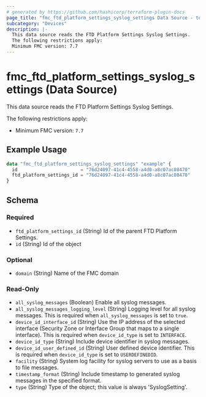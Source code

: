 ```yaml
---
# generated by https://github.com/hashicorp/terraform-plugin-docs
page_title: "fmc_ftd_platform_settings_syslog_settings Data Source - terraform-provider-fmc"
subcategory: "Devices"
description: |-
  This data source reads the FTD Platform Settings Syslog Settings.
  The following restrictions apply:
  Minimum FMC version: 7.7
---
```


# fmc_ftd_platform_settings_syslog_settings (Data Source)

This data source reads the FTD Platform Settings Syslog Settings.

The following restrictions apply:
  - Minimum FMC version: `7.7`

## Example Usage

```terraform
data "fmc_ftd_platform_settings_syslog_settings" "example" {
  id                       = "76d24097-41c4-4558-a4d0-a8c07ac08470"
  ftd_platform_settings_id = "76d24097-41c4-4558-a4d0-a8c07ac08470"
}
```

<!-- schema generated by tfplugindocs -->
## Schema

### Required

- `ftd_platform_settings_id` (String) Id of the parent FTD Platform Settings.
- `id` (String) Id of the object

### Optional

- `domain` (String) Name of the FMC domain

### Read-Only

- `all_syslog_messages` (Boolean) Enable all syslog messages.
- `all_syslog_messages_logging_level` (String) Logging level for all syslog messages. This is required when `all_syslog_messages` is set to `true`.
- `device_id_interface_id` (String) Use the IP address of the selected interface (Security Zone or Interface Group that maps to a single interface). This is required when `device_id_type` is set to `INTERFACE`.
- `device_id_type` (String) Include device identifier in syslog messages.
- `device_id_user_defined_id` (String) User defined device identifier. This is required when `device_id_type` is set to `USERDEFINEDID`.
- `facility` (String) System log facility for syslog servers to use as a basis to file messages.
- `timestamp_format` (String) Include timestamp to generated syslog messages in the specified format.
- `type` (String) Type of the object; this value is always 'SyslogSetting'.
